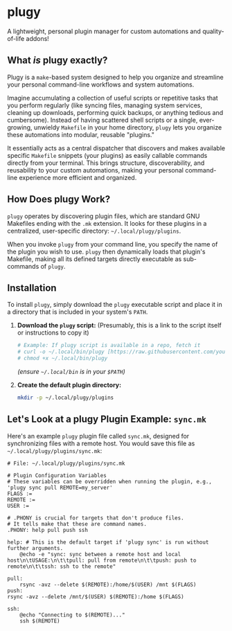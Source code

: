 # plugy

A lightweight, personal plugin manager for custom automations and quality-of-life addons!

## What _is_ plugy exactly?

Plugy is a `make`-based system designed to help you organize and streamline your personal command-line workflows and system automations.

Imagine accumulating a collection of useful scripts or repetitive tasks that you perform regularly (like syncing files, managing system services, cleaning up downloads, performing quick backups, or anything tedious and cumbersome). Instead of having scattered shell scripts or a single, ever-growing, unwieldy `Makefile` in your home directory, `plugy` lets you organize these automations into modular, reusable "plugins."

It essentially acts as a central dispatcher that discovers and makes available specific `Makefile` snippets (your plugins) as easily callable commands directly from your terminal. This brings structure, discoverability, and reusability to your custom automations, making your personal command-line experience more efficient and organized.

## How Does plugy Work?

`plugy` operates by discovering plugin files, which are standard GNU Makefiles ending with the `.mk` extension. It looks for these plugins in a centralized, user-specific directory: `~/.local/plugy/plugins`.

When you invoke `plugy` from your command line, you specify the name of the plugin you wish to use. `plugy` then dynamically loads that plugin's Makefile, making all its defined targets directly executable as sub-commands of `plugy`.

## Installation

To install `plugy`, simply download the `plugy` executable script and place it in a directory that is included in your system's `PATH`.

1.  **Download the `plugy` script:** (Presumably, this is a link to the script itself or instructions to copy it)
    ```bash
    # Example: If plugy script is available in a repo, fetch it
    # curl -o ~/.local/bin/plugy [https://raw.githubusercontent.com/your-username/plugy/main/plugy](https://raw.githubusercontent.com/your-username/plugy/main/plugy)
    # chmod +x ~/.local/bin/plugy
    ```
    *(ensure `~/.local/bin` is in your `$PATH`)*

2.  **Create the default plugin directory:**
    ```bash
    mkdir -p ~/.local/plugy/plugins
    ```

## Let's Look at a plugy Plugin Example: `sync.mk`

Here's an example `plugy` plugin file called `sync.mk`, designed for synchronizing files with a remote host. You would save this file as `~/.local/plugy/plugins/sync.mk`:

```make
# File: ~/.local/plugy/plugins/sync.mk

# Plugin Configuration Variables
# These variables can be overridden when running the plugin, e.g., 'plugy sync pull REMOTE=my_server'
FLAGS :=
REMOTE :=
USER :=

# .PHONY is crucial for targets that don't produce files.
# It tells make that these are command names.
.PHONY: help pull push ssh

help: # This is the default target if 'plugy sync' is run without further arguments.
	@echo -e "sync: sync between a remote host and local host\n\tUSAGE:\n\t\tpull: pull from remote\n\t\tpush: push to remote\n\t\tssh: ssh to the remote"

pull:
	rsync -avz --delete $(REMOTE):/home/$(USER) /mnt $(FLAGS)
push:
rsync -avz --delete /mnt/$(USER) $(REMOTE):/home $(FLAGS)

ssh:
	@echo "Connecting to $(REMOTE)..."
	ssh $(REMOTE)
